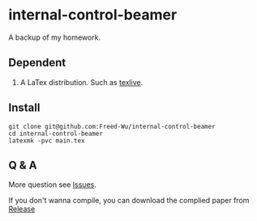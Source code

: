 internal-control-beamer
=======================

A backup of my homework.

Dependent
---------

1.  A LaTex distribution. Such as [texlive].

Install
-------

``` {.zsh}
git clone git@github.com:Freed-Wu/internal-control-beamer
cd internal-control-beamer
latexmk -pvc main.tex
```

Q & A
-----

More question see [Issues].

If you don't wanna compile, you can download the complied paper from
[Release]

  [texlive]: https://github.com/TeX-Live/texlive-source
  [Issues]: https://github.com/Freed-Wu/internal-control-beamer/issues
  [Release]: https://github.com/Freed-Wu/internal-control-beamer/releases/

